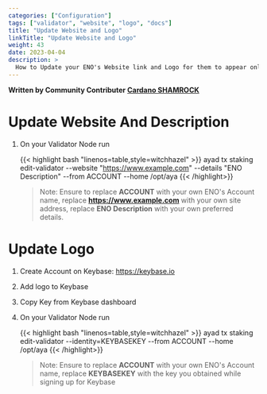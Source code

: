 ```yaml
---
categories: ["Configuration"]
tags: ["validator", "website", "logo", "docs"]
title: "Update Website and Logo"
linkTitle: "Update Website and Logo"
weight: 43
date: 2023-04-04
description: >
  How to Update your ENO's Website link and Logo for them to appear online
---
```


**Written by Community Contributer [Cardano SHAMROCK](https://twitter.com/PoolShamrock)**

# Update Website And Description

1. On your Validator Node run

    {{< highlight bash "linenos=table,style=witchhazel" >}}
    ayad tx staking edit-validator --website "https://www.example.com"  --details "ENO Description" --from ACCOUNT --home /opt/aya
    {{< /highlight>}}

    > Note: Ensure to replace **ACCOUNT** with your own ENO's Account name, replace **https://www.example.com** with your own site address, replace **ENO Description** with your own preferred details.

# Update Logo

1. Create Account on Keybase: https://keybase.io

2. Add logo to Keybase

3. Copy Key from Keybase dashboard

4. On your Validator Node run

    {{< highlight bash "linenos=table,style=witchhazel" >}}
    ayad tx staking edit-validator --identity=KEYBASEKEY --from ACCOUNT --home /opt/aya
    {{< /highlight>}}

   > Note: Ensure to replace **ACCOUNT** with your own ENO's Account name, replace **KEYBASEKEY** with the key you obtained while signing up for Keybase

